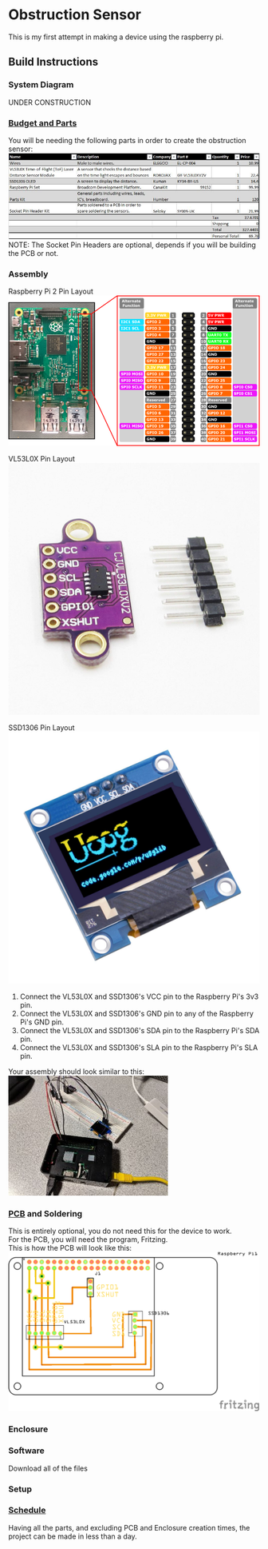 # Obstruction Sensor

This is my first attempt in making a device using the raspberry pi.  

## Build Instructions

### System Diagram
UNDER CONSTRUCTION  

### [Budget and Parts](https://github.com/AldousMendoza/ObstructionSensor/blob/master/ProjectDocumentation/Budget.xlsx)
You will be needing the following parts in order to create the obstruction sensor:  
![Alt_text](https://github.com/AldousMendoza/ObstructionSensor/blob/master/ProjectDocumentation/Purchases/Budget.JPG?raw=true)  
NOTE: The Socket Pin Headers are optional, depends if you will be building the PCB or not.  

### Assembly
Raspberry Pi 2 Pin Layout  
![Alt_text](https://github.com/AldousMendoza/ObstructionSensor/blob/master/ProjectDocumentation/Purchases/rp2_pinout.png?raw=true)  

VL53L0X Pin Layout  
![Alt_text](https://github.com/AldousMendoza/ObstructionSensor/blob/master/ProjectDocumentation/Purchases/VL53L0Xonline.jpg?raw=true)  

SSD1306 Pin Layout  
![Alt_text](https://github.com/AldousMendoza/ObstructionSensor/blob/master/ProjectDocumentation/Purchases/SSD1306online.jpg?raw=true)  

1. Connect the VL53L0X and SSD1306's VCC pin to the Raspberry Pi's 3v3 pin.  
2. Connect the  VL53L0X and SSD1306's GND pin to any of the Raspberry Pi's GND pin.  
3. Connect the VL53L0X and SSD1306's SDA pin to the Raspberry Pi's SDA pin.  
4. Connect the VL53L0X and SSD1306's SLA pin to the Raspberry Pi's SLA pin.  

Your assembly should look similar to this:  
![Alt_text](https://github.com/AldousMendoza/ObstructionSensor/blob/master/ProjectDocumentation/Purchases/circuit.jpg?raw=true)  

### [PCB](https://github.com/AldousMendoza/ObstructionSensor/blob/master/ProjectDocumentation/Obstruction%20Sensor%20PCB%20Sketch.fzz) and Soldering
This is entirely optional, you do not need this for the device to work.  
For the PCB, you will need the program, Fritzing.  
This is how the PCB will look like this:  
![Alt_text](https://github.com/AldousMendoza/ObstructionSensor/blob/master/ProjectDocumentation/Obstruction%20Sensor%20PCB%20Sketch_pcb.png?raw=true)  

### Enclosure

### Software

Download all of the files 

### Setup

### [Schedule](https://github.com/AldousMendoza/ObstructionSensor/blob/master/ProjectDocumentation/Project%20Schedule.mpp)
Having all the parts, and excluding PCB and Enclosure creation times, the project can be made in less than a day.  
